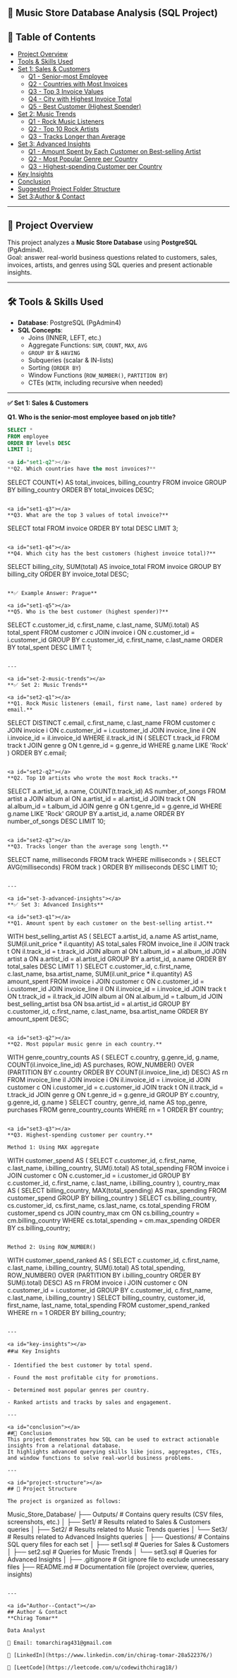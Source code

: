 ## 🎵 Music Store Database Analysis (SQL Project)

<!-- Table of Contents with HTML anchors -->
## 📑 Table of Contents
- <a href="#project-overview">Project Overview</a>  
- <a href="#tools--skills-used">Tools & Skills Used</a>  
- <a href="#set-1-sales--customers">Set 1: Sales & Customers</a>  
  - <a href="#set1-q1">Q1 - Senior-most Employee</a>  
  - <a href="#set1-q2">Q2 - Countries with Most Invoices</a>  
  - <a href="#set1-q3">Q3 - Top 3 Invoice Values</a>  
  - <a href="#set1-q4">Q4 - City with Highest Invoice Total</a>  
  - <a href="#set1-q5">Q5 - Best Customer (Highest Spender)</a>  
- <a href="#set-2-music-trends">Set 2: Music Trends</a>  
  - <a href="#set2-q1">Q1 - Rock Music Listeners</a>  
  - <a href="#set2-q2">Q2 - Top 10 Rock Artists</a>  
  - <a href="#set2-q3">Q3 - Tracks Longer than Average</a>  
- <a href="#set-3-advanced-insights">Set 3: Advanced Insights</a>  
  - <a href="#set3-q1">Q1 - Amount Spent by Each Customer on Best-selling Artist</a>  
  - <a href="#set3-q2">Q2 - Most Popular Genre per Country</a>  
  - <a href="#set3-q3">Q3 - Highest-spending Customer per Country</a>  
- <a href="#key-insights">Key Insights</a>  
- <a href="#conclusion">Conclusion</a>  
- <a href="#project-structure">Suggested Project Folder Structure</a>  
- <a href="Author--Contact">Set 3:Author & Contact</a>

---

<a id="project-overview"></a>
## 📌 Project Overview
This project analyzes a **Music Store Database** using **PostgreSQL** (PgAdmin4).  
Goal: answer real-world business questions related to customers, sales, invoices, artists, and genres using SQL queries and present actionable insights.

---

<a id="tools--skills-used"></a>
## 🛠 Tools & Skills Used
- **Database**: PostgreSQL (PgAdmin4)  
- **SQL Concepts**:
  - Joins (INNER, LEFT, etc.)  
  - Aggregate Functions: `SUM`, `COUNT`, `MAX`, `AVG`  
  - `GROUP BY` & `HAVING`  
  - Subqueries (scalar & IN-lists)  
  - Sorting (`ORDER BY`)  
  - Window Functions (`ROW_NUMBER()`, `PARTITION BY`)  
  - CTEs (`WITH`, including recursive when needed)

---

<a id="set-1-sales--customers"></a>
**✅ Set 1: Sales & Customers**

<a id="set1-q1"></a>
**Q1. Who is the senior-most employee based on job title?**  
```sql
SELECT *
FROM employee
ORDER BY levels DESC
LIMIT 1;

<a id="set1-q2"></a>
**Q2. Which countries have the most invoices?**
```
SELECT COUNT(*) AS total_invoices, billing_country
FROM invoice
GROUP BY billing_country
ORDER BY total_invoices DESC;
```

<a id="set1-q3"></a>
**Q3. What are the top 3 values of total invoice?**
```
SELECT total
FROM invoice
ORDER BY total DESC
LIMIT 3;
```

<a id="set1-q4"></a>
**Q4. Which city has the best customers (highest invoice total)?**
```
SELECT billing_city, SUM(total) AS invoice_total
FROM invoice
GROUP BY billing_city
ORDER BY invoice_total DESC;
```

**✅ Example Answer: Prague**

<a id="set1-q5"></a>
**Q5. Who is the best customer (highest spender)?**
```
SELECT c.customer_id, c.first_name, c.last_name,
       SUM(i.total) AS total_spent
FROM customer c
JOIN invoice i ON c.customer_id = i.customer_id
GROUP BY c.customer_id, c.first_name, c.last_name
ORDER BY total_spent DESC
LIMIT 1;
```

---

<a id="set-2-music-trends"></a>
**✅ Set 2: Music Trends**

<a id="set2-q1"></a>
**Q1. Rock Music listeners (email, first name, last name) ordered by email.**
```
SELECT DISTINCT c.email, c.first_name, c.last_name
FROM customer c
JOIN invoice i ON c.customer_id = i.customer_id
JOIN invoice_line il ON i.invoice_id = il.invoice_id
WHERE il.track_id IN (
    SELECT t.track_id
    FROM track t
    JOIN genre g ON t.genre_id = g.genre_id
    WHERE g.name LIKE 'Rock'
)
ORDER BY c.email;
```

<a id="set2-q2"></a>
**Q2. Top 10 artists who wrote the most Rock tracks.**
```
SELECT a.artist_id, a.name, COUNT(t.track_id) AS number_of_songs
FROM artist a
JOIN album al ON a.artist_id = al.artist_id
JOIN track t ON al.album_id = t.album_id
JOIN genre g ON t.genre_id = g.genre_id
WHERE g.name LIKE 'Rock'
GROUP BY a.artist_id, a.name
ORDER BY number_of_songs DESC
LIMIT 10;
```

<a id="set2-q3"></a>
**Q3. Tracks longer than the average song length.**
```
SELECT name, milliseconds
FROM track
WHERE milliseconds > (
    SELECT AVG(milliseconds)
    FROM track
)
ORDER BY milliseconds DESC
LIMIT 10;
```

---

<a id="set-3-advanced-insights"></a>
**✅ Set 3: Advanced Insights**

<a id="set3-q1"></a>
**Q1. Amount spent by each customer on the best-selling artist.**
```
WITH best_selling_artist AS (
    SELECT a.artist_id, a.name AS artist_name,
           SUM(il.unit_price * il.quantity) AS total_sales
    FROM invoice_line il
    JOIN track t ON il.track_id = t.track_id
    JOIN album al ON t.album_id = al.album_id
    JOIN artist a ON a.artist_id = al.artist_id
    GROUP BY a.artist_id, a.name
    ORDER BY total_sales DESC
    LIMIT 1
)
SELECT c.customer_id, c.first_name, c.last_name, bsa.artist_name,
       SUM(il.unit_price * il.quantity) AS amount_spent
FROM invoice i
JOIN customer c ON c.customer_id = i.customer_id
JOIN invoice_line il ON il.invoice_id = i.invoice_id
JOIN track t ON t.track_id = il.track_id
JOIN album al ON al.album_id = t.album_id
JOIN best_selling_artist bsa ON bsa.artist_id = al.artist_id
GROUP BY c.customer_id, c.first_name, c.last_name, bsa.artist_name
ORDER BY amount_spent DESC;
```

<a id="set3-q2"></a>
**Q2. Most popular music genre in each country.**
```
WITH genre_country_counts AS (
    SELECT c.country, g.genre_id, g.name,
           COUNT(il.invoice_line_id) AS purchases,
           ROW_NUMBER() OVER (PARTITION BY c.country ORDER BY COUNT(il.invoice_line_id) DESC) AS rn
    FROM invoice_line il
    JOIN invoice i ON il.invoice_id = i.invoice_id
    JOIN customer c ON i.customer_id = c.customer_id
    JOIN track t ON il.track_id = t.track_id
    JOIN genre g ON t.genre_id = g.genre_id
    GROUP BY c.country, g.genre_id, g.name
)
SELECT country, genre_id, name AS top_genre, purchases
FROM genre_country_counts
WHERE rn = 1
ORDER BY country;
```

<a id="set3-q3"></a>
**Q3. Highest-spending customer per country.**

Method 1: Using MAX aggregate
```
WITH customer_spend AS (
    SELECT c.customer_id, c.first_name, c.last_name, i.billing_country,
           SUM(i.total) AS total_spending
    FROM invoice i
    JOIN customer c ON c.customer_id = i.customer_id
    GROUP BY c.customer_id, c.first_name, c.last_name, i.billing_country
),
country_max AS (
    SELECT billing_country, MAX(total_spending) AS max_spending
    FROM customer_spend
    GROUP BY billing_country
)
SELECT cs.billing_country, cs.customer_id, cs.first_name, cs.last_name, cs.total_spending
FROM customer_spend cs
JOIN country_max cm ON cs.billing_country = cm.billing_country
WHERE cs.total_spending = cm.max_spending
ORDER BY cs.billing_country;
```

Method 2: Using ROW_NUMBER()
```
WITH customer_spend_ranked AS (
    SELECT c.customer_id, c.first_name, c.last_name, i.billing_country,
           SUM(i.total) AS total_spending,
           ROW_NUMBER() OVER (PARTITION BY i.billing_country ORDER BY SUM(i.total) DESC) AS rn
    FROM invoice i
    JOIN customer c ON c.customer_id = i.customer_id
    GROUP BY c.customer_id, c.first_name, c.last_name, i.billing_country
)
SELECT billing_country, customer_id, first_name, last_name, total_spending
FROM customer_spend_ranked
WHERE rn = 1
ORDER BY billing_country;
```

---

<a id="key-insights"></a>
##📊 Key Insights

- Identified the best customer by total spend.

- Found the most profitable city for promotions.

- Determined most popular genres per country.

- Ranked artists and tracks by sales and engagement.

---

<a id="conclusion"></a>
##🚀 Conclusion
This project demonstrates how SQL can be used to extract actionable insights from a relational database.
It highlights advanced querying skills like joins, aggregates, CTEs, and window functions to solve real-world business problems.

---

<a id="project-structure"></a>
## 📂 Project Structure

The project is organized as follows:

```
Music_Store_Database/
├── Outputs/ # Contains query results (CSV files, screenshots, etc.)
│ ├── Set1/ # Results related to Sales & Customers queries
│ ├── Set2/ # Results related to Music Trends queries
│ └── Set3/ # Results related to Advanced Insights queries
│
├── Questions/ # Contains SQL query files for each set
│ ├── set1.sql # Queries for Sales & Customers
│ ├── set2.sql # Queries for Music Trends
│ └── set3.sql # Queries for Advanced Insights
│
├── .gitignore # Git ignore file to exclude unnecessary files
├── README.md # Documentation file (project overview, queries, insights)
```

---

<a id="Author--Contact"></a>
## Author & Contact
**Chirag Tomar**

Data Analyst

📧 Email: tomarchirag431@gmail.com

🔗 [LinkedIn](https://www.linkedin.com/in/chirag-tomar-28a522376/)

🔗 [LeetCode](https://leetcode.com/u/codewithchirag18/)